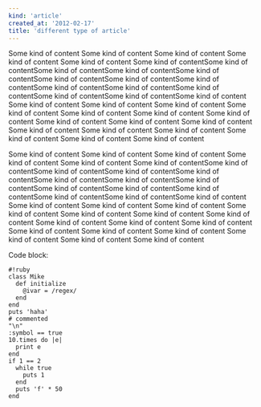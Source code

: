 ```yaml
---
kind: 'article'
created_at: '2012-02-17'
title: 'different type of article'
---
```


Some kind of content Some kind of content Some kind of content Some kind of content Some kind of content Some kind of contentSome kind of contentSome kind of contentSome kind of contentSome kind of contentSome kind of contentSome kind of contentSome kind of contentSome kind of contentSome kind of contentSome kind of contentSome kind of contentSome kind of contentSome kind of content Some kind of content Some kind of content Some kind of content Some kind of content Some kind of content Some kind of content Some kind of content Some kind of content Some kind of content Some kind of content Some kind of content Some kind of content Some kind of content Some kind of content Some kind of content Some kind of content 

Some kind of content Some kind of content Some kind of content Some kind of content Some kind of content Some kind of contentSome kind of contentSome kind of contentSome kind of contentSome kind of contentSome kind of contentSome kind of contentSome kind of contentSome kind of contentSome kind of contentSome kind of contentSome kind of contentSome kind of contentSome kind of content Some kind of content Some kind of content Some kind of content Some kind of content Some kind of content Some kind of content Some kind of content Some kind of content Some kind of content Some kind of content Some kind of content Some kind of content Some kind of content Some kind of content Some kind of content Some kind of content 


Code block:

    #!ruby
    class Mike
      def initialize
        @ivar = /regex/
      end
    end
    puts 'haha'
    # commented
    "\n"
    :symbol == true
    10.times do |e|
      print e
    end
    if 1 == 2
      while true
        puts 1
      end
      puts 'f' * 50
    end

